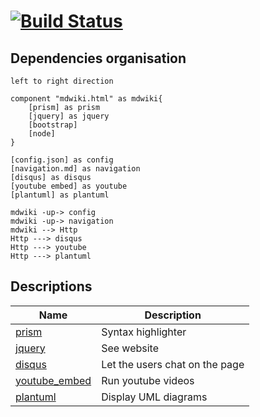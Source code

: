 # [![Build Status](https://travis-ci.org/Dynalon/mdwiki.png?branch=master)](https://travis-ci.org/Dynalon/mdwiki)

## Dependencies organisation

```plantuml
left to right direction

component "mdwiki.html" as mdwiki{
    [prism] as prism
    [jquery] as jquery
    [bootstrap]
    [node]
}

[config.json] as config
[navigation.md] as navigation
[disqus] as disqus
[youtube embed] as youtube
[plantuml] as plantuml

mdwiki -up-> config
mdwiki -up-> navigation
mdwiki --> Http
Http ---> disqus
Http ---> youtube
Http ---> plantuml
```

## Descriptions

Name|Description
----|-----------
[prism](http://prismjs.com/)|Syntax highlighter
[jquery](https://jquery.com/)|See website
[disqus](https://disqus.com/)|Let the users chat on the page
[youtube_embed](https://developers.google.com/youtube/player_parameters)|Run youtube videos
[plantuml](http://plantuml.com/)|Display UML diagrams